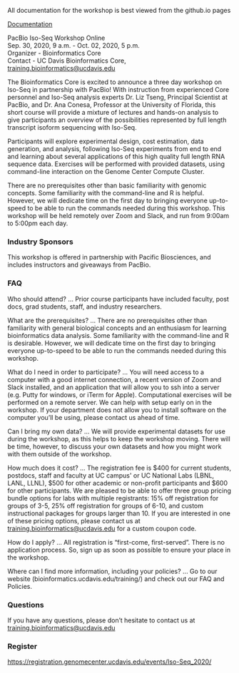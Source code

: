 All documentation for the workshop is best viewed from the github.io pages

[Documentation](https://ucdavis-bioinformatics-training.github.io/2020-september-isoseq/)

PacBio Iso-Seq Workshop Online  
Sep. 30, 2020, 9 a.m. - Oct. 02, 2020, 5 p.m.  
Organizer - Bioinformatics Core  
Contact - UC Davis Bioinformatics Core, training.bioinformatics@ucdavis.edu

The Bioinformatics Core is excited to announce a three day workshop on Iso-Seq in partnership with PacBio! With instruction from experienced Core personnel and Iso-Seq analysis experts Dr. Liz Tseng, Principal Scientist at PacBio, and Dr. Ana Conesa, Professor at the University of Florida, this short course will provide a mixture of lectures and hands-on analysis to give participants an overview of the possibilities represented by full length transcript isoform sequencing with Iso-Seq.

Participants will explore experimental design, cost estimation, data generation, and analysis, following Iso-Seq experiments from end to end and learning about several applications of this high quality full length RNA sequence data. Exercises will be performed with provided datasets, using command-line interaction on the Genome Center Compute Cluster.

There are no prerequisites other than basic familiarity with genomic concepts.  Some familiarity with the command-line and R is helpful. However, we will dedicate time on the first day to bringing everyone up-to-speed to be able to run the commands needed during this workshop. This workshop will be held remotely over Zoom and Slack, and run from 9:00am to 5:00pm each day.

### Industry Sponsors

This workshop is offered in partnership with Pacific Biosciences, and includes instructors and giveaways from PacBio.

### FAQ

Who should attend? … Prior course participants have included faculty, post docs, grad students, staff, and industry researchers.

What are the prerequisites? … There are no prerequisites other than familiarity with general biological concepts and an enthusiasm for learning bioinformatics data analysis. Some familiarity with the command-line and R is desirable.  However, we will dedicate time on the first day to bringing everyone up-to-speed to be able to run the commands needed during this workshop.

What do I need in order to participate? … You will need access to a computer with a good internet connection, a recent version of Zoom and Slack installed, and an application that will allow you to ssh into a server (e.g. Putty for windows, or iTerm for Apple). Computational exercises will be performed on a remote server. We can help with setup early on in the workshop. If your department does not allow you to install software on the computer you’ll be using, please contact us ahead of time.

Can I bring my own data? … We will provide experimental datasets for use during the workshop, as this helps to keep the workshop moving. There will be time, however, to discuss your own datasets and how you might work with them outside of the workshop.

How much does it cost? … The registration fee is $400 for current students, postdocs, staff and faculty at UC campus' or UC National Labs (LBNL, LANL, LLNL), $500 for other academic or non-profit participants and $600 for other participants. We are pleased to be able to offer three group pricing bundle options for labs with multiple registrants: 15% off registration for groups of 3-5, 25% off registration for groups of 6-10, and custom instructional packages for groups larger than 10. If you are interested in one of these pricing options, please contact us at training.bioinformatics@ucdavis.edu for a custom coupon code.

How do I apply? … All registration is “first-come, first-served”. There is no application process.  So, sign up as soon as possible to ensure your place in the workshop.

Where can I find more information, including your policies?  ... Go to our website (bioinformatics.ucdavis.edu/training/) and check out our FAQ and Policies.

### Questions

If you have any questions, please don’t hesitate to contact us at training.bioinformatics@ucdavis.edu


### Register

https://registration.genomecenter.ucdavis.edu/events/Iso-Seq_2020/
